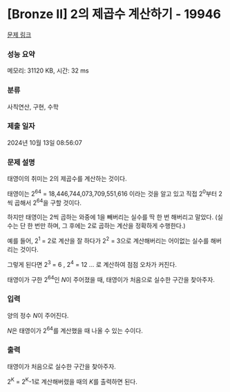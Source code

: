 # [Bronze II] 2의 제곱수 계산하기 - 19946 

[문제 링크](https://www.acmicpc.net/problem/19946) 

### 성능 요약

메모리: 31120 KB, 시간: 32 ms

### 분류

사칙연산, 구현, 수학

### 제출 일자

2024년 10월 13일 08:56:07

### 문제 설명

<p>태영이의 취미는 2의 제곱수를 계산하는 것이다.</p>

<p>태영이는 2<sup>64</sup> = 18,446,744,073,709,551,616 이라는 것을 알고 있고 직접 2<sup>0</sup>부터 2씩 곱해서 2<sup>64</sup>을 구할 것이다.</p>

<p>하지만 태영이는 2씩 곱하는 와중에 1을 빼버리는 실수를 딱 한 번 해버리고 말았다. (실수는 단 한 번만 하며, 그 후에는 2로 곱하는 계산을 정확하게 수행한다.)</p>

<p>예를 들어, 2<sup>1 </sup>= 2로 계산을 잘 하다가 2<sup>2</sup> = 3으로 계산해버리는 어이없는 실수를 해버리는 것이다.</p>

<p>그렇게 된다면 2<sup>3 </sup>= 6 , 2<sup>4</sup> = 12 ... 로 계산하여 점점 오차가 커진다.</p>

<p>태영이가 구한 2<sup>64</sup>인 <em>N</em>이 주어졌을 때, 태영이가 처음으로 실수한 구간을 찾아주자.</p>

### 입력 

 <p>양의 정수 <em>N</em>이 주어진다.</p>

<p><em>N</em>은 태영이가 2<sup>64</sup>를 계산했을 때 나올 수 있는 수이다.</p>

### 출력 

 <p>태영이가 처음으로 실수한 구간을 찾아주자.</p>

<p>2<sup>K</sup> = 2<sup>K</sup>-1로 계산해버렸을 때의 <i>K</i>를 출력하면 된다.</p>

